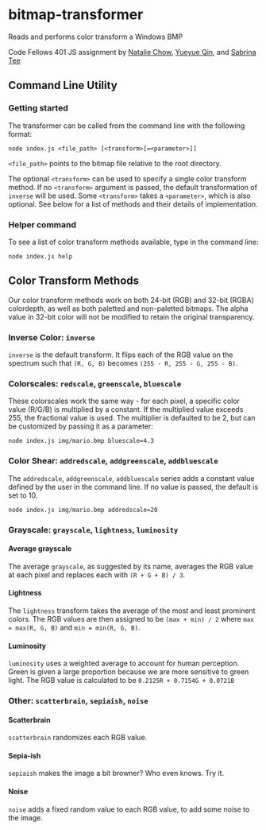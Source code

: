 # bitmap-transformer
Reads and performs color transform a Windows BMP

Code Fellows 401 JS assignment by [Natalie Chow](https://github.com/xxnatc), [Yueyue Qin](https://github.com/Yueyue07), and [Sabrina Tee](https://github.com/sabbyt)

## Command Line Utility
### Getting started
The transformer can be called from the command line with the following format:

```
node index.js <file_path> [<transform>[=<parameter>]]
```

`<file_path>` points to the bitmap file relative to the root directory.

The optional `<transform>` can be used to specify a single color transform method. If no `<transform>` argument is passed, the default transformation of `inverse` will be used. Some `<transform>` takes a `<parameter>`, which is also optional. See below for a list of methods and their details of implementation.

### Helper command
To see a list of color transform methods available, type in the command line:

```
node index.js help
```

## Color Transform Methods
Our color transform methods work on both 24-bit (RGB) and 32-bit (RGBA) colordepth, as well as both paletted and non-paletted bitmaps. The alpha value in 32-bit color will not be modified to retain the original transparency.

### Inverse Color: `inverse`
`inverse` is the default transform. It flips each of the RGB value on the spectrum such that `(R, G, B)` becomes `(255 - R, 255 - G, 255 - B)`.

### Colorscales: `redscale`, `greenscale`, `bluescale`
These colorscales work the same way - for each pixel, a specific color value (R/G/B) is multiplied by a constant. If the multiplied value exceeds 255, the fractional value is used. The multiplier is defaulted to be 2, but can be customized by passing it as a parameter:

```
node index.js img/mario.bmp bluescale=4.3
```

### Color Shear: `addredscale`, `addgreenscale`, `addbluescale`
The `addredscale`, `addgreenscale`, `addbluescale` series adds a constant value defined by the user in the command line. If no value is passed, the default is set to 10.

```
node index.js img/mario.bmp addredscale=20
```

### Grayscale: `grayscale`, `lightness`, `luminosity`
#### Average grayscale
The average `grayscale`, as suggested by its name, averages the RGB value at each pixel and replaces each with `(R + G + B) / 3`.

#### Lightness
The `lightness` transform takes the average of the most and least prominent colors. The RGB values are then assigned to be `(max + min) / 2` where `max = max(R, G, B)` and `min = min(R, G, B)`.

#### Luminosity
`luminosity` uses a weighted average to account for human perception. Green is given a large proportion because we are more sensitive to green light. The RGB value is calculated to be `0.2125R + 0.7154G + 0.0721B`

### Other: `scatterbrain`, `sepiaish`, `noise`
#### Scatterbrain
`scatterbrain` randomizes each RGB value.

#### Sepia-ish
`sepiaish` makes the image a bit browner? Who even knows. Try it.

#### Noise
`noise` adds a fixed random value to each RGB value, to add some noise to the image.
